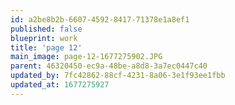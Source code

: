 ```yaml
---
id: a2be8b2b-6607-4592-8417-71378e1a8ef1
published: false
blueprint: work
title: 'page 12'
main_image: page-12-1677275902.JPG
parent: 46320450-ec9a-48be-a8d8-3a7ec0447c40
updated_by: 7fc42862-88cf-4231-8a06-3e1f93ee1fbb
updated_at: 1677275927
---
```


